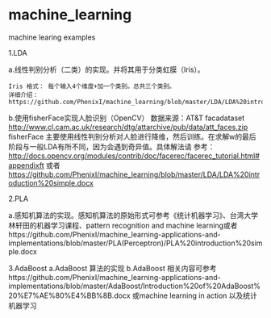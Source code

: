 machine_learning
================

machine learing examples

1.LDA 

   a.线性判别分析（二类）的实现。并将其用于分类虹膜（Iris）。

    Iris 格式： 每个输入4个维度+加一个类别。总共三个类别。
    详细介绍：https://github.com/PhenixI/machine_learning/blob/master/LDA/LDA%20introduction%20simple.docx

   b.使用fisherFace实现人脸识别（OpenCV）
     数据来源：AT&T facadataset  http://www.cl.cam.ac.uk/research/dtg/attarchive/pub/data/att_faces.zip
   fisherFace 主要使用线性判别分析对人脸进行降维，然后训练。在求解w的最后阶段与一般LDA有所不同，因为会遇到奇异值。具体解法请    参考：http://docs.opencv.org/modules/contrib/doc/facerec/facerec_tutorial.html#appendixft 或者
   https://github.com/PhenixI/machine_learning/blob/master/LDA/LDA%20introduction%20simple.docx

2.PLA
   
   a.感知机算法的实现。感知机算法的原始形式可参考《统计机器学习》、台湾大学 林轩田的机器学习课程、pattern recognition and machine learning或者https://github.com/PhenixI/machine_learning-applications-and-implementations/blob/master/PLA(Perceptron)/PLA%20introduction%20simple.docx

3.AdaBoost
   a.AdaBoost 算法的实现
   b.AdaBoost 相关内容可参考https://github.com/PhenixI/machine_learning-applications-and-implementations/blob/master/AdaBoost/Introduction%20of%20AdaBoost%20%E7%AE%80%E4%BB%8B.docx 或machine learning in action 以及统计机器学习
